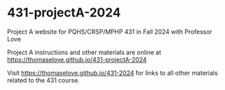 # 431-projectA-2024

Project A website for PQHS/CRSP/MPHP 431 in Fall 2024 with Professor Love

Project A instructions and other materials are online at https://thomaselove.github.io/431-projectA-2024

Visit https://thomaselove.github.io/431-2024 for links to all other materials related to the 431 course.